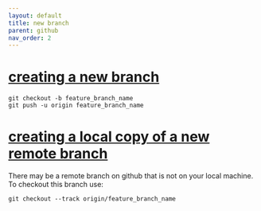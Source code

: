 ```yaml
---
layout: default
title: new branch
parent: github
nav_order: 2
---
```


# [creating a new branch](https://www.freecodecamp.org/forum/t/push-a-new-local-branch-to-a-remote-git-repository-and-track-it-too/13222)

```
git checkout -b feature_branch_name
git push -u origin feature_branch_name
```

# [creating a local copy of a new remote branch](https://www.git-tower.com/learn/git/faq/checkout-remote-branch)

There may be a remote branch on github that is not on your local machine.
To checkout this branch use:  

```
git checkout --track origin/feature_branch_name
```
